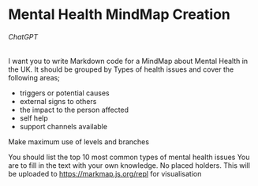 # Mental Health MindMap Creation

###### ChatGPT

I want you to write Markdown code for a MindMap about Mental Health in the UK. It should be grouped by Types of health issues and cover the following areas; 
- triggers or potential causes
- external signs to others
- the impact to the person affected
- self help
- support channels available

Make maximum use of levels and branches

You should list the top 10 most common types of mental health issues
You are to fill in the text with your own knowledge.
No placed holders.
This will be uploaded to https://markmap.js.org/repl for visualisation
